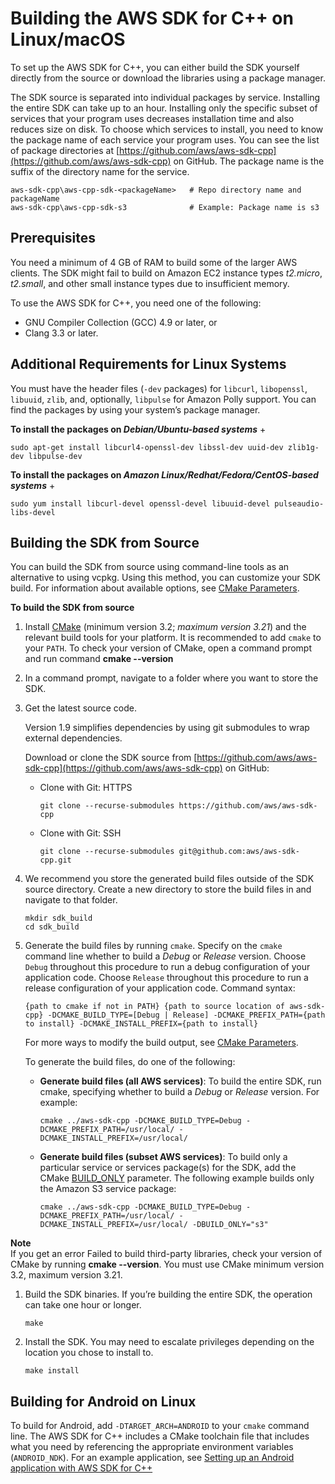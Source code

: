 # Building the AWS SDK for C\+\+ on Linux/macOS<a name="setup-linux"></a>

To set up the AWS SDK for C\+\+, you can either build the SDK yourself directly from the source or download the libraries using a package manager\.



The SDK source is separated into individual packages by service\. Installing the entire SDK can take up to an hour\. Installing only the specific subset of services that your program uses decreases installation time and also reduces size on disk\. To choose which services to install, you need to know the package name of each service your program uses\. You can see the list of package directories at [https://github.com/aws/aws-sdk-cpp](https://github.com/aws/aws-sdk-cpp) on GitHub\. The package name is the suffix of the directory name for the service\. 

```
aws-sdk-cpp\aws-cpp-sdk-<packageName>   # Repo directory name and packageName
aws-sdk-cpp\aws-cpp-sdk-s3              # Example: Package name is s3
```

## Prerequisites<a name="prerequisites"></a>

You need a minimum of 4 GB of RAM to build some of the larger AWS clients\. The SDK might fail to build on Amazon EC2 instance types *t2\.micro*, *t2\.small*, and other small instance types due to insufficient memory\.

To use the AWS SDK for C\+\+, you need one of the following:
+  GNU Compiler Collection \(GCC\) 4\.9 or later, or
+  Clang 3\.3 or later\.

## Additional Requirements for Linux Systems<a name="additional-requirements-for-linux-systems"></a>

You must have the header files \(`-dev` packages\) for `libcurl`, `libopenssl`, `libuuid`, `zlib`, and, optionally, `libpulse` for Amazon Polly support\. You can find the packages by using your system’s package manager\.

**To install the packages on *Debian/Ubuntu\-based systems***
+ 

  ```
  sudo apt-get install libcurl4-openssl-dev libssl-dev uuid-dev zlib1g-dev libpulse-dev
  ```

**To install the packages on *Amazon Linux/Redhat/Fedora/CentOS\-based systems***
+ 

  ```
  sudo yum install libcurl-devel openssl-devel libuuid-devel pulseaudio-libs-devel
  ```

## Building the SDK from Source<a name="setup-linux-from-source"></a>

You can build the SDK from source using command\-line tools as an alternative to using vcpkg\. Using this method, you can customize your SDK build\. For information about available options, see [CMake Parameters](cmake-params.md)\.

**To build the SDK from source**

1. Install [CMake](https://cmake.org/) \(minimum version 3\.2; *maximum version 3\.21*\) and the relevant build tools for your platform\. It is recommended to add `cmake` to your `PATH`\. To check your version of CMake, open a command prompt and run command **cmake \-\-version**

1. In a command prompt, navigate to a folder where you want to store the SDK\.

1. Get the latest source code\.

   Version 1\.9 simplifies dependencies by using git submodules to wrap external dependencies\.

   Download or clone the SDK source from [https://github.com/aws/aws-sdk-cpp](https://github.com/aws/aws-sdk-cpp) on GitHub:
   + Clone with Git: HTTPS

     ```
     git clone --recurse-submodules https://github.com/aws/aws-sdk-cpp
     ```
   + Clone with Git: SSH

     ```
     git clone --recurse-submodules git@github.com:aws/aws-sdk-cpp.git
     ```

1. We recommend you store the generated build files outside of the SDK source directory\. Create a new directory to store the build files in and navigate to that folder\.

   ```
   mkdir sdk_build
   cd sdk_build
   ```

1. Generate the build files by running `cmake`\. Specify on the `cmake` command line whether to build a *Debug* or *Release* version\. Choose `Debug` throughout this procedure to run a debug configuration of your application code\. Choose `Release` throughout this procedure to run a release configuration of your application code\. Command syntax: 

   `{path to cmake if not in PATH} {path to source location of aws-sdk-cpp} -DCMAKE_BUILD_TYPE=[Debug | Release] -DCMAKE_PREFIX_PATH={path to install} -DCMAKE_INSTALL_PREFIX={path to install}`

   For more ways to modify the build output, see [CMake Parameters](cmake-params.md)\.

   To generate the build files, do one of the following:
   + **Generate build files \(all AWS services\)**: To build the entire SDK, run cmake, specifying whether to build a *Debug* or *Release* version\. For example:

     ```
     cmake ../aws-sdk-cpp -DCMAKE_BUILD_TYPE=Debug -DCMAKE_PREFIX_PATH=/usr/local/ -DCMAKE_INSTALL_PREFIX=/usr/local/
     ```

     
   + **Generate build files \(subset AWS services\)**: To build only a particular service or services package\(s\) for the SDK, add the CMake [BUILD\_ONLY](cmake-params.md#cmake-build-only) parameter\. The following example builds only the Amazon S3 service package:

     ```
     cmake ../aws-sdk-cpp -DCMAKE_BUILD_TYPE=Debug -DCMAKE_PREFIX_PATH=/usr/local/ -DCMAKE_INSTALL_PREFIX=/usr/local/ -DBUILD_ONLY="s3"
     ```
**Note**  
If you get an error Failed to build third\-party libraries, check your version of CMake by running **cmake \-\-version**\. You must use CMake minimum version 3\.2, maximum version 3\.21\. 

1. Build the SDK binaries\. If you’re building the entire SDK, the operation can take one hour or longer\. 

   ```
   make
   ```

1. Install the SDK\. You may need to escalate privileges depending on the location you chose to install to\.

   ```
   make install
   ```

## Building for Android on Linux<a name="building-for-android"></a>

To build for Android, add `-DTARGET_ARCH=ANDROID` to your `cmake` command line\. The AWS SDK for C\+\+ includes a CMake toolchain file that includes what you need by referencing the appropriate environment variables \(`ANDROID_NDK`\)\. For an example application, see [Setting up an Android application with AWS SDK for C\+\+](https://aws.amazon.com/blogs/developer/setting-up-an-android-application-with-aws-sdk-for-c/)